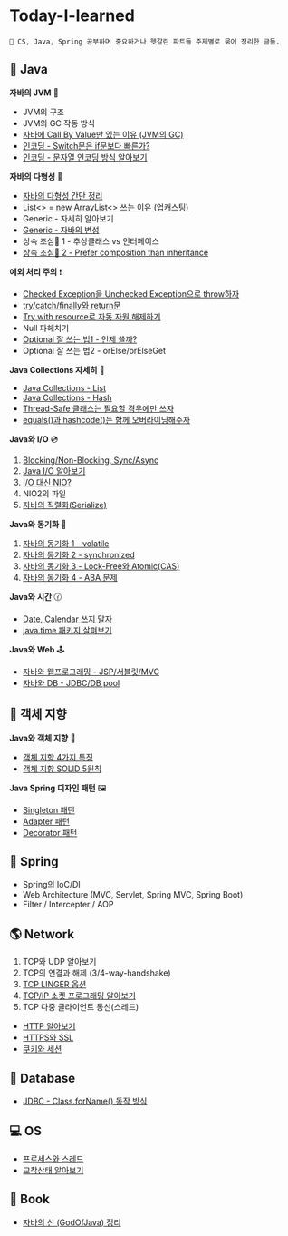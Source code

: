 # Today-I-learned

```
🌟 CS, Java, Spring 공부하며 중요하거나 헷갈린 파트들 주제별로 묶어 정리한 글들.
```

## 🎪 Java

**자바의 JVM** 🚕

* JVM의 구조
* JVM의 GC 작동 방식
* [자바에 Call By Value만 있는 이유 (JVM의 GC)](java/call\_by\_value.md)
* [인코딩 - Switch문은 if문보다 빠른가?](java/switch\_encoding.md)
* [인코딩 - 문자열 인코딩 방식 알아보기](java/encoding.md)

**자바의 다형성** 🍇

* [자바의 다형성 간단 정리](java/undefined.md)
* [List<> = new ArrayList<> 쓰는 이유 (업캐스팅)](java/upcasting.md)
* Generic - 자세히 알아보기
* [Generic - 자바의 변성](java/undefined-1.md)
* 상속 조심🙅‍ 1 - 추상클래스 vs 인터페이스
* [상속 조심🙅‍ 2 - Prefer composition than inheritance](java/prefer\_composition\_than\_inheritance.md)

**예외 처리 주의** ❗

* [Checked Exception을 Unchecked Exception으로 throw하자](java/wrapping\_checked\_exception\_into\_unchecked\_exception.md)
* [try/catch/finally와 return문](java/try-catch-finally-\_return.md)
* [Try with resource로 자동 자원 해제하기](java/try\_with\_resource.md)
* Null 파헤치기
* [Optional 잘 쓰는 법1 - 언제 쓸까?](java/optional.md)
* Optional 잘 쓰는 법2 - orElse/orElseGet

**Java Collections 자세히** 🔎

* [Java Collections - List](java/collections\_list.md)
* [Java Collections - Hash](java/collections\_hash.md)
* [Thread-Safe 클래스는 필요할 경우에만 쓰자](java/collections\_warning.md)
* [equals()과 hashcode()는 함께 오버라이딩해주자](java/equals.md)

**Java와 I/O** 💿

1. [Blocking/Non-Blocking, Sync/Async](io/blocking\_synchronous.md)
2. [Java I/O 알아보기](io-1/java\_io.md)
3. [I/O 대신 NIO?](io-2/nio.md)
4. NIO2의 파일
5. [자바의 직렬화(Serialize)](java/undefined-2.md)

**Java와 동기화** 💭

1. [자바의 동기화 1 - volatile](java/volatile.md)
2. [자바의 동기화 2 - synchronized](java/synchronized.md)
3. [자바의 동기화 3 - Lock-Free와 Atomic(CAS)](java/atomic.md)
4. [자바의 동기화 4 - ABA 문제](java/aba.md)

**Java와 시간** 🕜

* [Date, Calendar 쓰지 말자](java/date\_calendar\_.md)
* [java.time 패키지 살펴보기](java/java.time.md)

**Java와 Web** 🕹

* [자바와 웹프로그래밍 - JSP/서블릿/MVC](java/web.md)
* [자바와 DB - JDBC/DB pool](java/db.md)

## 🔮 객체 지향

**Java와 객체 지향** 🎲

* [객체 지향 4가지 특징](java/oop.md)
* [객체 지향 SOLID 5원칙](java/solid.md)

**Java Spring 디자인 패턴** 🖼

* [Singleton 패턴](oop-2/singleton.md)
* [Adapter 패턴](oop/adpater.md)
* [Decorator 패턴](oop-1/decorator.md)

## 🌺 Spring

* Spring의 IoC/DI
* Web Architecture (MVC, Servlet, Spring MVC, Spring Boot)
* Filter / Intercepter / AOP

## 🌎 Network

1. TCP와 UDP 알아보기
2. TCP의 연결과 해제 (3/4-way-handshake)
3. [TCP LINGER 옵션](network-1/linger.md)
4. [TCP/IP 소켓 프로그래밍 알아보기](java/socket\_programming.md)
5. TCP 다중 클라이언트 통신(스레드)

* [HTTP 알아보기](network/http.md)
* [HTTPS와 SSL](network-2/ssl.md)
* [쿠키와 세션](network-3/cookie\_session.md)

## 💌 Database

* [JDBC - Class.forName() 동작 방식](database/classforname.md)

## 💻 OS

* [프로세스와 스레드](os/proc\_thread.md)
* [교착상태 알아보기](os-1/\_.md)

## 📕 Book

* [자바의 신 (GodOfJava) 정리](godofjava/undefined.md)

